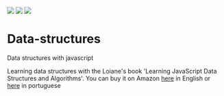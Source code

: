<img src="https://img.shields.io/badge/license-MIT-brightgreen"/>
<img src="https://img.shields.io/badge/npm-v6.14.10-brightgreen"/>
<img src="https://img.shields.io/badge/PRs-welcome-brightgreen"/>

# Data-structures
Data structures with javascript

<p>Learning data structures with the Loiane's book 'Learning JavaScript Data Structures and Algorithms'.
  You can buy it on Amazon <a href="https://www.amazon.com.br/Learning-JavaScript-Data-Structures-Algorithms/dp/1788623878/ref=pd_lpo_14_t_1/136-2506154-5955602?_encoding=UTF8&pd_rd_i=1788623878&pd_rd_r=4ac46707-49b6-449c-be87-1346be095044&pd_rd_w=NkPMe&pd_rd_wg=KQRFY&pf_rd_p=6102dabe-0e19-4db6-8e11-875a53ad30be&pf_rd_r=Z6ZHKD6DCESQPBZHSXR8&psc=1&refRID=Z6ZHKD6DCESQPBZHSXR8">here</a> in English 
  or <a href="https://www.amazon.com.br/Estruturas-Dados-Algoritmos-Com-Javascript/dp/8575226932/ref=pd_lpo_14_t_0/136-2506154-5955602?_encoding=UTF8&pd_rd_i=8575226932&pd_rd_r=4ac46707-49b6-449c-be87-1346be095044&pd_rd_w=NkPMe&pd_rd_wg=KQRFY&pf_rd_p=6102dabe-0e19-4db6-8e11-875a53ad30be&pf_rd_r=Z6ZHKD6DCESQPBZHSXR8&psc=1&refRID=Z6ZHKD6DCESQPBZHSXR8">here</a> in portuguese
</p>


